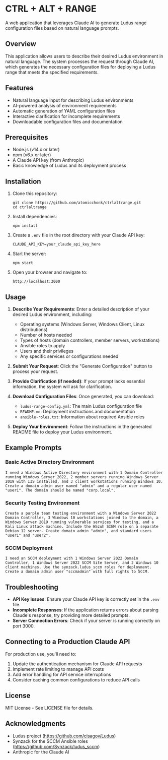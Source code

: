 # CTRL + ALT + RANGE

A web application that leverages Claude AI to generate Ludus range configuration files based on natural language prompts.

## Overview

This application allows users to describe their desired Ludus environment in natural language. The system processes the request through Claude AI, which generates the necessary configuration files for deploying a Ludus range that meets the specified requirements.

## Features

- Natural language input for describing Ludus environments
- AI-powered analysis of environment requirements
- Automatic generation of YAML configuration files
- Interactive clarification for incomplete requirements
- Downloadable configuration files and documentation

## Prerequisites

- Node.js (v14.x or later)
- npm (v6.x or later)
- A Claude API key (from Anthropic)
- Basic knowledge of Ludus and its deployment process

## Installation

1. Clone this repository:
   ```
   git clone https://github.com/atomicchonk/ctrlaltrange.git
   cd ctrlaltrange
   ```

2. Install dependencies:
   ```
   npm install
   ```

3. Create a `.env` file in the root directory with your Claude API key:
   ```
   CLAUDE_API_KEY=your_claude_api_key_here
   ```

4. Start the server:
   ```
   npm start
   ```

5. Open your browser and navigate to:
   ```
   http://localhost:3000
   ```

## Usage

1. **Describe Your Requirements**: Enter a detailed description of your desired Ludus environment, including:
   - Operating systems (Windows Server, Windows Client, Linux distributions)
   - Number of hosts needed
   - Types of hosts (domain controllers, member servers, workstations)
   - Ansible roles to apply
   - Users and their privileges
   - Any specific services or configurations needed

2. **Submit Your Request**: Click the "Generate Configuration" button to process your request.

3. **Provide Clarification (if needed)**: If your prompt lacks essential information, the system will ask for clarification.

4. **Download Configuration Files**: Once generated, you can download:
   - `ludus-range-config.yml`: The main Ludus configuration file
   - `README.md`: Deployment instructions and documentation
   - `ansible-roles.txt`: Information about required Ansible roles

5. **Deploy Your Environment**: Follow the instructions in the generated README file to deploy your Ludus environment.

## Example Prompts

### Basic Active Directory Environment

```
I need a Windows Active Directory environment with 1 Domain Controller running Windows Server 2022, 2 member servers running Windows Server 2019 with IIS installed, and 3 client workstations running Windows 10. Create a domain admin user named "admin" and a regular user named "user1". The domain should be named "corp.local".
```

### Security Testing Environment

```
Create a purple team testing environment with a Windows Server 2022 Domain Controller, 3 Windows 10 workstations joined to the domain, a Windows Server 2019 running vulnerable services for testing, and a Kali Linux attack machine. Include the Wazuh SIEM role on a separate Debian 12 server. Create domain admin "admin", and standard users "user1" and "user2".
```

### SCCM Deployment

```
I need an SCCM deployment with 1 Windows Server 2022 Domain Controller, 1 Windows Server 2022 SCCM Site Server, and 2 Windows 10 client machines. Use the synzack.ludus_sccm roles for deployment. Create a domain admin user "sccmadmin" with full rights to SCCM.
```

## Troubleshooting

- **API Key Issues**: Ensure your Claude API key is correctly set in the `.env` file.
- **Incomplete Responses**: If the application returns errors about parsing Claude's response, try providing more detailed prompts.
- **Server Connection Errors**: Check if your server is running correctly on port 3000.

## Connecting to a Production Claude API

For production use, you'll need to:

1. Update the authentication mechanism for Claude API requests
2. Implement rate limiting to manage API costs
3. Add error handling for API service interruptions
4. Consider caching common configurations to reduce API calls

## License

MIT License - See LICENSE file for details.

## Acknowledgments

- Ludus project (https://github.com/cisagov/Ludus)
- Synzack for the SCCM Ansible roles (https://github.com/Synzack/ludus_sccm)
- Anthropic for the Claude AI
